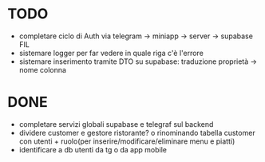 # TODO 
- completare ciclo di Auth via telegram -> miniapp -> server -> supabase FIL
- sistemare logger per far vedere in quale riga c'è l'errore
- sistemare inserimento tramite DTO su supabase: traduzione proprietà -> nome colonna





# DONE
- completare servizi globali supabase e telegraf sul backend
- dividere customer e gestore ristorante? o rinominando tabella customer con utenti + ruolo(per inserire/modificare/eliminare menu e piatti)
- identificare a db utenti da tg o da app mobile


















